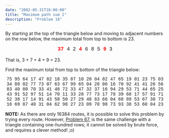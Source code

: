 ```yaml
---
date: "2002-05-31T18:00:00"
title: "Maximum path sum I"
description: "Problem 18"
---
```


<p>By starting at the top of the triangle below and moving to adjacent numbers on the row below, the maximum total from top to bottom is 23.</p>
<p style="text-align:center;font-family:'courier new';font-size:12pt;"><span style="color:#ff0000;"><b>3</b></span><span style="color:#ff0000;"><b>7</b></span> 4
2 <span style="color:#ff0000;"><b>4</b></span> 6
8 5 <span style="color:#ff0000;"><b>9</b></span> 3</p>
<p>That is, 3 + 7 + 4 + 9 = 23.</p>
<p>Find the maximum total from top to bottom of the triangle below:</p>
<p style="text-align:center;font-family:'courier new';">75
95 64
17 47 82
18 35 87 10
20 04 82 47 65
19 01 23 75 03 34
88 02 77 73 07 63 67
99 65 04 28 06 16 70 92
41 41 26 56 83 40 80 70 33
41 48 72 33 47 32 37 16 94 29
53 71 44 65 25 43 91 52 97 51 14
70 11 33 28 77 73 17 78 39 68 17 57
91 71 52 38 17 14 91 43 58 50 27 29 48
63 66 04 68 89 53 67 30 73 16 69 87 40 31
04 62 98 27 23 09 70 98 73 93 38 53 60 04 23</p>
<p class="note"><b>NOTE:</b> As there are only 16384 routes, it is possible to solve this problem by trying every route. However, <a href="problem%3d67.html">Problem 67</a>, is the same challenge with a triangle containing one-hundred rows; it cannot be solved by brute force, and requires a clever method! ;o)</p>

